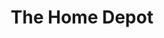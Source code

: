 ---
title: "The Home Depot"
url: /new-orleans/the-home-depot-i-10-e-service-road/
shop: doityourself
---